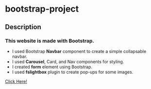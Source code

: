 # bootstrap-project

## Description
### This website is made with <strong>Bootstrap</strong>.
- I used Bootstrap <strong>Navbar</strong> component to create a simple collapsable navbar.
- I used <strong>Carousel</strong>, Card, and Nav components for styling.
- I created <strong>form</strong> element using Bootstrap.
- I used <strong>fslightbox</strong> plugin to create pop-ups for some images.

[Click Here!](https://esadakman.github.io/bootstrap-project/)
